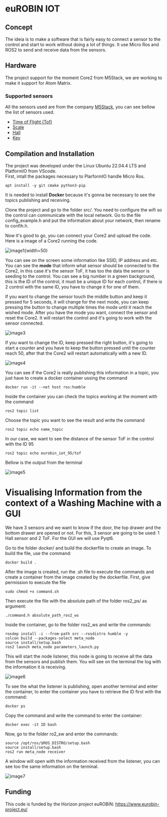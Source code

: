 # euROBIN IOT

## Concept

The ideia is to make a software that is fairly easy to connect a sensor to the control and start to work without doing a lot of things. It use Micro Ros and ROS2 to send and receive data from the sensors. 
## Hardware

The project support for the moment Core2 from M5Stack, we are working to make it support for Atom Matrix.

### Supported sensors

All the sensors used are from the company [M5Stack](https://m5stack.com/), you can see bellow the list of sensors used.

- [Time of Flight (Tof)](https://docs.m5stack.com/en/unit/TOF)
- [Scale](https://docs.m5stack.com/en/unit/scales)
- [Hall](https://docs.m5stack.com/en/unit/hall)
- [Key](https://docs.m5stack.com/en/unit/key)

## Compilation and Installation

The project was developed under the Linux Ubuntu 22.04.4 LTS and PlatformIO from VScode.  
First, intall the packages necessary to PlarformIO handle Micro Ros.

```shell
apt install -y git cmake python3-pip
```


It is needed to install **Docker** because it's gonna be necessary to see the topics publishing and receiving.

Clone the project and go to the folder *src/*. You need to configure the wifi so the control can communicate with the local network. Go to the file config_example.h and put the information about your network, then rename to confih.h.

Now it's good to go, you can connect your Core2 and upload the code. Here is a image of a Core2 running the code.

![image1](images/image1.jpeg){width=50}

You can see on the screen some information like SSID, IP address and etc. You can see the **mode** that inform what sensor should be connected to the Core2, in this case it's the sensor ToF, it has too the data the sensor is seeding to the control. You can see a big number in a green background, this is the ID of the control, it must be a unique ID for each control, if there is 2 control with the same ID, you have to change it for one of them.

If you want to change the sensor touch the middle button and keep it pressed for 5 seconds, it will change for the next mode, you can keep pressing the button to change multiple times the mode until it reach the wished mode. After you have the mode you want, connect the sensor and reset the Core2. It will restart the control and it's going to work with the sensor connected.

![image3](images/image3.jpeg)

If you want to change the ID, keep pressed the right button, it's going to start a counter and you have to keep the button pressed until the counter reach 50, after that the Core2 will restart automatically with a new ID.

![image4](images/image4.jpeg)

You can see if the Core2 is really publishing this information in a topic, you just have to create a docker container ussing the command

```shell
docker run -it --net host ros:humble
```
Inside the container you can check the topics working at the moment with the command 

```shell
ros2 topic list
``` 

Choose the topic you want to see the result and write the command 

```shell
ros2 topic echo name_topic
```
In our case, we want to see the distance of the sensor ToF in the control with the ID 95

```shell
ros2 topic echo eurobin_iot_95/tof
```

Bellow is the output from the terminal 

![image5](images/image5.png)

# Visualising Information from the context of a Washing Machine with a GUI

We have 3 sensors and we want to know if the door, the top drawer and the bottom drawer are opened or not. For this, 3 sensor are going to be used: 1 Hall sensor and 2 ToF. For the GUI we will use Pyqt6. 

Go to the folder docker/ and build the dockerfile to create an image. To build the file, use the command: 

```shell
docker build .
```

After the image is created, run the .sh file to execute the commands and create a container from the image created by the dockerfile. First, give permission to execute the file

```shell
sudo chmod +x command.sh
```

Then execute the file with the absolute path of the folder ros2_ps/ as argument:

```shell
./command.h absolute_path_ros2_ws
```

Inside the container, go to the folder ros2_ws and write the commands:

```shell
rosdep install -i --from-path src --rosdistro humble -y
colcon build --packages-select meta_node
source install/setup.bash
ros2 launch meta_node parameters_launch.py
```

This will start the node listener, this node is going to receive all the data from the sensors and publish them. You will see on the terminal the log with the information it is receiving.

![image6](images/image6.png)

To see the what the listener is publishing, open another terminal and enter the container, to enter the container you have to retrieve the ID first with the command:

```shell
docker ps
```

Copy the command and write the command to enter the container:

```shell
docker exec -it ID bash
```

Now, go to the folder ro2_sw and enter the commands:

```shell
source /opt/ros/$ROS_DISTRO/setup.bash
source install/setup.bash
ros2 run meta_node receiver
```

A window will open with the information received from the listener, you can see too the same information on the terminal.


![image7](images/image7.png)



## Funding

This code is funded by the Horizon project euROBIN: https://www.eurobin-project.eu/